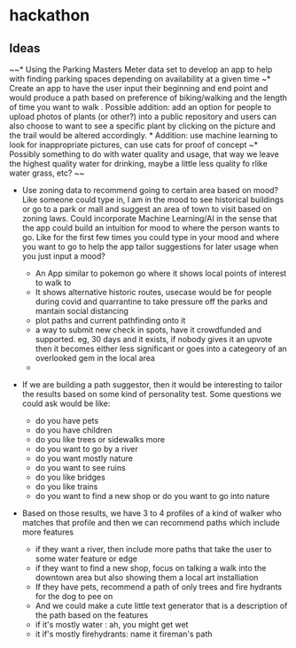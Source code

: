 # hackathon
## Ideas

~~* Using the Parking Masters Meter data set to develop an app to help with finding parking spaces depending on availability at a given time
~* Create an app to have the user input their beginning and end point and would produce a path based on preference of biking/walking and the length of time you want to walk . Possible addition: add an option for people to upload photos of plants (or other?) into a public repository and users can also choose to want to see a specific plant by clicking on the picture and the trail would be altered accordingly.
    * Addition: use machine learning to look for inappropriate pictures, can use cats for proof of concept
~* Possibly something to do with water quality and usage, that way we leave the highest quality water for drinking, maybe a little less quality fo rlike water grass, etc?
~~

* Use zoning data to recommend going to certain area based on mood? Like someone could type in, I am in the mood to see historical buildings or go to  a park or mall and suggest an area of town to visit based on zoning laws. Could incorporate Machine Learning/AI in the sense that the app could build an intuition for mood to where the person wants to go. Like for the first few times you could type in your mood and where you want to go to help the app tailor suggestions for later usage when you just input a mood?
    * An App similar to pokemon go where it shows local points of interest to walk to
    * It shows alternative historic routes, usecase would be for people during covid and quarrantine to take pressure off the parks and mantain social distancing
    * plot paths and current pathfinding onto it
    * a way to submit new check in spots, have it crowdfunded and supported. eg, 30 days and it exists, if nobody gives it an upvote then it becomes either less significant or goes into a categeory of an overlooked gem in the local area
    * 
    
* If we are building a path suggestor, then it would be interesting to tailor the results based on some kind of personality test. Some questions we could ask would be like:
    * do you have pets
    * do you have children
    * do you like trees or sidewalks more
    * do you want to go by a river
    * do you want mostly nature
    * do you want to see ruins
    * do you like bridges
    * do you like trains
    * do you want to find a new shop or do you want to go into nature
    

* Based on those results, we have 3 to 4 profiles of a kind of walker who matches that profile and then we can recommend paths which include more features
    * if they want a river, then include more paths that take the user to some water feature or edge
    * if they want to find a new shop, focus on talking a walk into the downtown area but also showing them a local art installiation
    * If they have pets, recommend a path of only trees and fire hydrants for the dog to pee on
    * And we could make a cute little text generator that is a description of the path based on the features
    * if it's mostly water : ah, you might get wet
    * it if's mostly firehydrants: name it fireman's path
